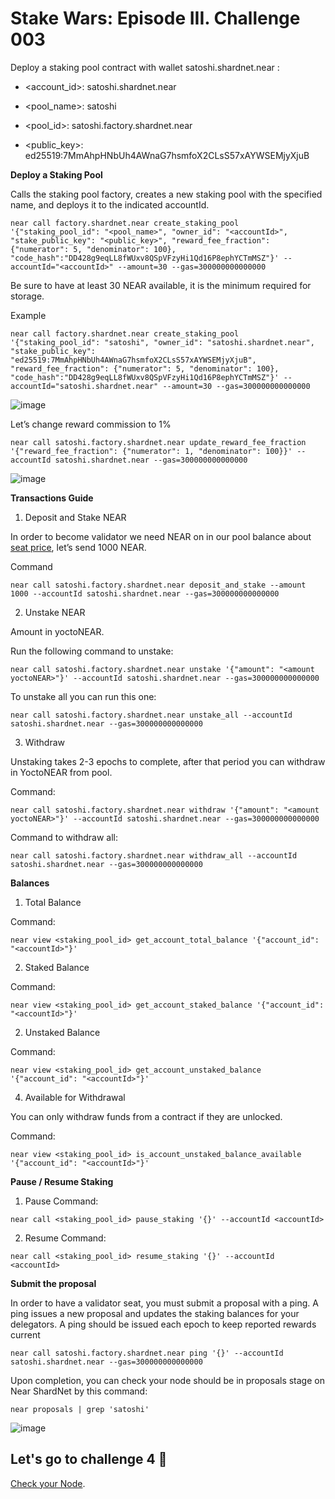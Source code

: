# Stake Wars: Episode III. Challenge 003

Deploy a staking pool contract with wallet satoshi.shardnet.near :

* <account_id>: satoshi.shardnet.near

* <pool_name>: satoshi

* <pool_id>: satoshi.factory.shardnet.near

* <public_key>: ed25519:7MmAhpHNbUh4AWnaG7hsmfoX2CLsS57xAYWSEMjyXjuB

**Deploy a Staking Pool**

Calls the staking pool factory, creates a new staking pool with the specified name, and deploys it to the indicated accountId.

```
near call factory.shardnet.near create_staking_pool '{"staking_pool_id": "<pool_name>", "owner_id": "<accountId>", "stake_public_key": "<public_key>", "reward_fee_fraction": {"numerator": 5, "denominator": 100}, "code_hash":"DD428g9eqLL8fWUxv8QSpVFzyHi1Qd16P8ephYCTmMSZ"}' --accountId="<accountId>" --amount=30 --gas=300000000000000
```
Be sure to have at least 30 NEAR available, it is the minimum required for storage.

Example 
```
near call factory.shardnet.near create_staking_pool '{"staking_pool_id": "satoshi", "owner_id": "satoshi.shardnet.near", "stake_public_key": "ed25519:7MmAhpHNbUh4AWnaG7hsmfoX2CLsS57xAYWSEMjyXjuB", "reward_fee_fraction": {"numerator": 5, "denominator": 100}, "code_hash":"DD428g9eqLL8fWUxv8QSpVFzyHi1Qd16P8ephYCTmMSZ"}' --accountId="satoshi.shardnet.near" --amount=30 --gas=300000000000000
```

![image](https://user-images.githubusercontent.com/6175292/181878400-cdfa5395-a1f2-4336-8e6a-542fc5a58254.png)

Let’s change reward commission to 1%

```
near call satoshi.factory.shardnet.near update_reward_fee_fraction '{"reward_fee_fraction": {"numerator": 1, "denominator": 100}}' --accountId satoshi.shardnet.near --gas=300000000000000
```
![image](https://user-images.githubusercontent.com/6175292/181878981-278630e1-8d84-49b6-8ed0-54b0192c2a63.png)

**Transactions Guide**


1. Deposit and Stake NEAR

In order to become validator we need NEAR on in our pool balance about [seat price](https://explorer.shardnet.near.org/nodes/validators), let’s send 1000 NEAR.

Command
```
near call satoshi.factory.shardnet.near deposit_and_stake --amount 1000 --accountId satoshi.shardnet.near --gas=300000000000000
```
   
 2. Unstake NEAR
   
Amount in yoctoNEAR.
 
  Run the following command to unstake:
 ```
 near call satoshi.factory.shardnet.near unstake '{"amount": "<amount yoctoNEAR>"}' --accountId satoshi.shardnet.near --gas=300000000000000
  ```
To unstake all you can run this one:
  ```
 near call satoshi.factory.shardnet.near unstake_all --accountId satoshi.shardnet.near --gas=300000000000000
```
3. Withdraw
  
 Unstaking takes 2-3 epochs to complete, after that period you can withdraw in YoctoNEAR from pool.
 
 Command:
 ```
 near call satoshi.factory.shardnet.near withdraw '{"amount": "<amount yoctoNEAR>"}' --accountId satoshi.shardnet.near --gas=300000000000000
  ```
 Command to withdraw all:
  
 ```
near call satoshi.factory.shardnet.near withdraw_all --accountId satoshi.shardnet.near --gas=300000000000000
```
**Balances** 

1. Total Balance

Command:
```
near view <staking_pool_id> get_account_total_balance '{"account_id": "<accountId>"}'
```
2. Staked Balance

Command:
```
near view <staking_pool_id> get_account_staked_balance '{"account_id": "<accountId>"}'
```
2. Unstaked Balance

Command:
```
near view <staking_pool_id> get_account_unstaked_balance '{"account_id": "<accountId>"}'
```
4. Available for Withdrawal

You can only withdraw funds from a contract if they are unlocked.

Command:
```
near view <staking_pool_id> is_account_unstaked_balance_available '{"account_id": "<accountId>"}'
```
**Pause / Resume Staking**
1. Pause
Command:
```
near call <staking_pool_id> pause_staking '{}' --accountId <accountId>
```
2. Resume
Command:
```
near call <staking_pool_id> resume_staking '{}' --accountId <accountId>
```
**Submit the proposal** 

In order to have a validator seat, you must submit a proposal with a ping. A ping issues a new proposal and updates the staking balances for your delegators. A ping should be issued each epoch to keep reported rewards current
```
near call satoshi.factory.shardnet.near ping '{}' --accountId satoshi.shardnet.near --gas=300000000000000
```
Upon completion, you can check your node should be in proposals stage on Near ShardNet by this command:
```
near proposals | grep 'satoshi'
```
![image](https://user-images.githubusercontent.com/6175292/181879740-0278f001-83db-4bb5-9d7b-e936b8229c9a.png)

## Let's go to challenge 4 🚀

[Check your Node]().
  
